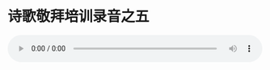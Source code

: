 # 诗歌敬拜培训录音之五

<audio style="width: 100%;" preload="false" controls controlslist="nodownload"><source src="//cdn.wechat.edu.pl/audio/mp3/old/12300.mp3" type="audio/mpeg">Your browser does not support the audio element.</audio>


